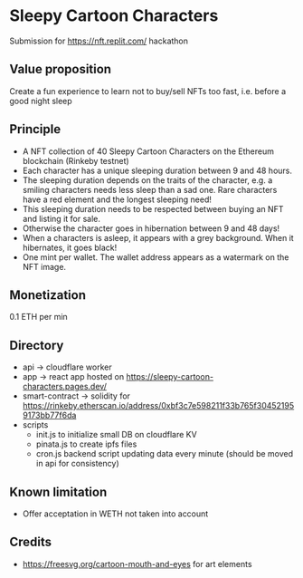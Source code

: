 # Sleepy Cartoon Characters

Submission for https://nft.replit.com/ hackathon
## Value proposition
Create a fun experience to learn not to buy/sell NFTs too fast, i.e. before a good night sleep

## Principle
- A NFT collection of 40 Sleepy Cartoon Characters on the Ethereum blockchain (Rinkeby testnet)
- Each character has a unique sleeping duration between 9 and 48 hours.
- The sleeping duration depends on the traits of the character, e.g. a smiling characters needs less sleep than a sad one. Rare characters have a red element and the longest sleeping need!
- This sleeping duration needs to be respected between buying an NFT and listing it for sale.
- Otherwise the character goes in hibernation between 9 and 48 days!
- When a characters is asleep, it appears with a grey background. When it hibernates, it goes black!
- One mint per wallet. The wallet address appears as a watermark on the NFT image.

## Monetization
0.1 ETH per min

## Directory
- api -> cloudflare worker 
- app -> react app hosted on https://sleepy-cartoon-characters.pages.dev/
- smart-contract -> solidity for https://rinkeby.etherscan.io/address/0xbf3c7e598211f33b765f304521959173bb77f6da 
- scripts 
  - init.js to initialize small DB on cloudflare KV
  - pinata.js to create ipfs files
  - cron.js backend script updating data every minute (should be moved in api for consistency)

## Known limitation
- Offer acceptation in WETH not taken into account

## Credits
- https://freesvg.org/cartoon-mouth-and-eyes for art elements